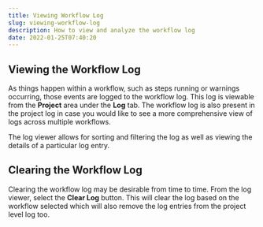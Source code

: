 ```yaml
---
title: Viewing Workflow Log
slug: viewing-workflow-log
description: How to view and analyze the workflow log
date: 2022-01-25T07:40:20
---
```



## Viewing the Workflow Log


As things happen within a workflow, such as steps running or warnings occurring, those events are logged to the workflow log. This log is viewable from the **Project** area under the **Log** tab. The workflow log is also present in the project log in case you would like to see a more comprehensive view of logs across multiple workflows.



The log viewer allows for sorting and filtering the log as well as viewing the details of a particular log entry.



## Clearing the Workflow Log


Clearing the workflow log may be desirable from time to time. From the log viewer, select the **Clear Log** button. This will clear the log based on the workflow selected which will also remove the log entries from the project level log too.

